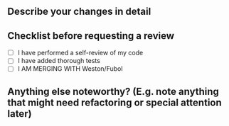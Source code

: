 ## Describe your changes in detail


## Checklist before requesting a review
- [ ] I have performed a self-review of my code
- [ ] I have added thorough tests
- [ ] I AM MERGING WITH Weston/Fubol

## Anything else noteworthy? (E.g. note anything that might need refactoring or special attention later)
